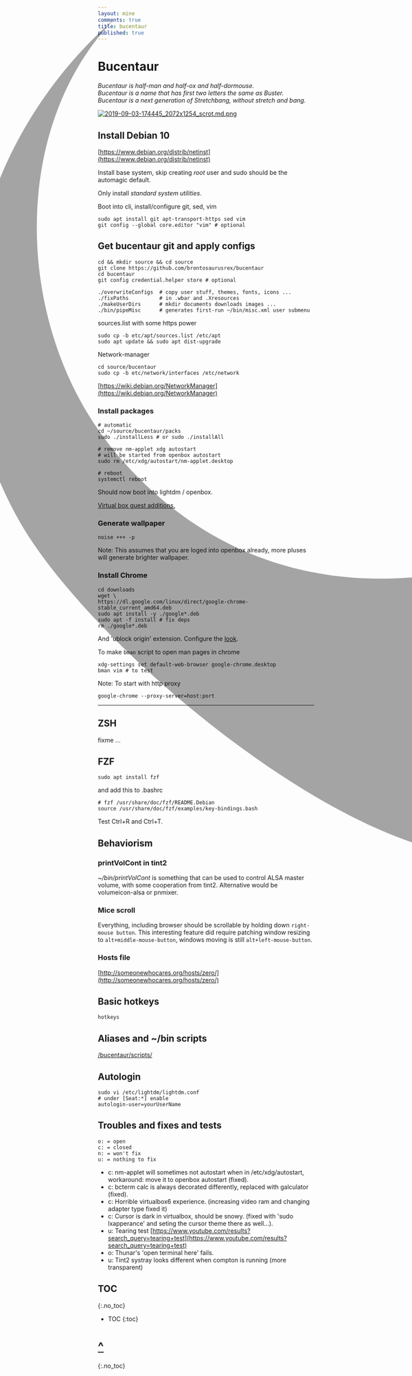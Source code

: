 ```yaml
---
layout: mine
comments: true
title: bucentaur
published: true
---
```

<img src="data:image/svg+xml;base64,PD94bWwgdmVyc2lvbj0iMS4wIiBlbmNvZGluZz0iVVRGLTgiIHN0YW5kYWxvbmU9Im5vIj8+Cjwh%0D%0ALS0gQ3JlYXRlZCB3aXRoIElua3NjYXBlIChodHRwOi8vd3d3Lmlua3NjYXBlLm9yZy8pIC0tPgoK%0D%0APHN2ZwogICB4bWxuczpkYz0iaHR0cDovL3B1cmwub3JnL2RjL2VsZW1lbnRzLzEuMS8iCiAgIHht%0D%0AbG5zOmNjPSJodHRwOi8vY3JlYXRpdmVjb21tb25zLm9yZy9ucyMiCiAgIHhtbG5zOnJkZj0iaHR0%0D%0AcDovL3d3dy53My5vcmcvMTk5OS8wMi8yMi1yZGYtc3ludGF4LW5zIyIKICAgeG1sbnM6c3ZnPSJo%0D%0AdHRwOi8vd3d3LnczLm9yZy8yMDAwL3N2ZyIKICAgeG1sbnM9Imh0dHA6Ly93d3cudzMub3JnLzIw%0D%0AMDAvc3ZnIgogICB4bWxuczpzb2RpcG9kaT0iaHR0cDovL3NvZGlwb2RpLnNvdXJjZWZvcmdlLm5l%0D%0AdC9EVEQvc29kaXBvZGktMC5kdGQiCiAgIHhtbG5zOmlua3NjYXBlPSJodHRwOi8vd3d3Lmlua3Nj%0D%0AYXBlLm9yZy9uYW1lc3BhY2VzL2lua3NjYXBlIgogICB3aWR0aD0iNzAwIgogICBoZWlnaHQ9Ijcw%0D%0AMCIKICAgdmlld0JveD0iMCAwIDE4NS4yMDgzNCAxODUuMjA4MzQiCiAgIHZlcnNpb249IjEuMSIK%0D%0AICAgaWQ9InN2ZzgiCiAgIGlua3NjYXBlOnZlcnNpb249IjAuOTIuNCAoNWRhNjg5YzMxMywgMjAx%0D%0AOS0wMS0xNCkiCiAgIHNvZGlwb2RpOmRvY25hbWU9ImJ1Y2VudGF1ckxvZ29maW5hbC5zdmciCiAg%0D%0AIGlua3NjYXBlOmV4cG9ydC1maWxlbmFtZT0iL2hvbWUvdGljaG8vZG93bmxvYWRzL2J1Y2VudGF1%0D%0AckxvZ29maW5hbC5wbmciCiAgIGlua3NjYXBlOmV4cG9ydC14ZHBpPSIxMDciCiAgIGlua3NjYXBl%0D%0AOmV4cG9ydC15ZHBpPSIxMDciPgogIDx0aXRsZQogICAgIGlkPSJ0aXRsZTQ0OTAiPjE5MjB4MTA4%0D%0AMDwvdGl0bGU+CiAgPGRlZnMKICAgICBpZD0iZGVmczIiIC8+CiAgPHNvZGlwb2RpOm5hbWVkdmll%0D%0AdwogICAgIGlkPSJiYXNlIgogICAgIHBhZ2Vjb2xvcj0iIzYzNjM2MyIKICAgICBib3JkZXJjb2xv%0D%0Acj0iIzY2NjY2NiIKICAgICBib3JkZXJvcGFjaXR5PSIxLjAiCiAgICAgaW5rc2NhcGU6cGFnZW9w%0D%0AYWNpdHk9IjAiCiAgICAgaW5rc2NhcGU6cGFnZXNoYWRvdz0iMiIKICAgICBpbmtzY2FwZTp6b29t%0D%0APSIwLjQ5NDk3NDc2IgogICAgIGlua3NjYXBlOmN4PSI0NTguOTA1NzUiCiAgICAgaW5rc2NhcGU6%0D%0AY3k9IjI0NC4xNjAwMSIKICAgICBpbmtzY2FwZTpkb2N1bWVudC11bml0cz0icHgiCiAgICAgaW5r%0D%0Ac2NhcGU6Y3VycmVudC1sYXllcj0ibGF5ZXIxIgogICAgIHNob3dncmlkPSJmYWxzZSIKICAgICBp%0D%0AbmtzY2FwZTpzaG93cGFnZXNoYWRvdz0iZmFsc2UiCiAgICAgaW5rc2NhcGU6cGFnZWNoZWNrZXJi%0D%0Ab2FyZD0idHJ1ZSIKICAgICB1bml0cz0icHgiCiAgICAgaW5rc2NhcGU6d2luZG93LXdpZHRoPSIx%0D%0AOTA4IgogICAgIGlua3NjYXBlOndpbmRvdy1oZWlnaHQ9IjEwODEiCiAgICAgaW5rc2NhcGU6d2lu%0D%0AZG93LXg9IjYiCiAgICAgaW5rc2NhcGU6d2luZG93LXk9IjQ2IgogICAgIGlua3NjYXBlOndpbmRv%0D%0Ady1tYXhpbWl6ZWQ9IjEiCiAgICAgc2hvd2d1aWRlcz0idHJ1ZSIKICAgICBpbmtzY2FwZTpndWlk%0D%0AZS1iYm94PSJ0cnVlIgogICAgIGd1aWRlY29sb3I9IiMwNTE1N2UiCiAgICAgZ3VpZGVvcGFjaXR5%0D%0APSIwLjEzMzMzMzMzIgogICAgIGZpdC1tYXJnaW4tdG9wPSIxIgogICAgIGZpdC1tYXJnaW4tbGVm%0D%0AdD0iMSIKICAgICBmaXQtbWFyZ2luLXJpZ2h0PSIxIgogICAgIGZpdC1tYXJnaW4tYm90dG9tPSIx%0D%0AIj4KICAgIDxzb2RpcG9kaTpndWlkZQogICAgICAgcG9zaXRpb249Ii0yMjguNzM0MzQsNDAzLjQ3%0D%0ANzYyIgogICAgICAgb3JpZW50YXRpb249IjEsMCIKICAgICAgIGlkPSJndWlkZTQ0ODMiCiAgICAg%0D%0AICBpbmtzY2FwZTpsb2NrZWQ9ImZhbHNlIgogICAgICAgaW5rc2NhcGU6bGFiZWw9IiIKICAgICAg%0D%0AIGlua3NjYXBlOmNvbG9yPSJyZ2IoNCwxMDIsMTYpIiAvPgogICAgPHNvZGlwb2RpOmd1aWRlCiAg%0D%0AICAgICBwb3NpdGlvbj0iNDMyLjc1NjEsLTY0LjI3NDk0MyIKICAgICAgIG9yaWVudGF0aW9uPSIx%0D%0ALDAiCiAgICAgICBpZD0iZ3VpZGU0NDg1IgogICAgICAgaW5rc2NhcGU6bG9ja2VkPSJmYWxzZSIK%0D%0AICAgICAgIGlua3NjYXBlOmxhYmVsPSIiCiAgICAgICBpbmtzY2FwZTpjb2xvcj0icmdiKDMsNzMs%0D%0AMTIpIiAvPgogICAgPHNvZGlwb2RpOmd1aWRlCiAgICAgICBwb3NpdGlvbj0iMzY1LjY3MzA5LC0y%0D%0AMjEuOTMzMDgiCiAgICAgICBvcmllbnRhdGlvbj0iMCwxIgogICAgICAgaWQ9Imd1aWRlNDQ4NyIK%0D%0AICAgICAgIGlua3NjYXBlOmxvY2tlZD0iZmFsc2UiCiAgICAgICBpbmtzY2FwZTpsYWJlbD0iMTky%0D%0AMHgxMDgwLCBIRFRWIDEwJSB0aXRsZSBzYWZlIgogICAgICAgaW5rc2NhcGU6Y29sb3I9InJnYigz%0D%0ALDczLDEyKSIgLz4KICAgIDxzb2RpcG9kaTpndWlkZQogICAgICAgcG9zaXRpb249IjM3Mi4wODc1%0D%0ANiw0MDMuNDc3NjIiCiAgICAgICBvcmllbnRhdGlvbj0iMCwxIgogICAgICAgaWQ9Imd1aWRlNDQ4%0D%0AOSIKICAgICAgIGlua3NjYXBlOmxvY2tlZD0iZmFsc2UiCiAgICAgICBpbmtzY2FwZTpsYWJlbD0i%0D%0AIgogICAgICAgaW5rc2NhcGU6Y29sb3I9InJnYigzLDczLDEyKSIgLz4KICA8L3NvZGlwb2RpOm5h%0D%0AbWVkdmlldz4KICA8bWV0YWRhdGEKICAgICBpZD0ibWV0YWRhdGE1Ij4KICAgIDxyZGY6UkRGPgog%0D%0AICAgICA8Y2M6V29yawogICAgICAgICByZGY6YWJvdXQ9IiI+CiAgICAgICAgPGRjOmZvcm1hdD5p%0D%0AbWFnZS9zdmcreG1sPC9kYzpmb3JtYXQ+CiAgICAgICAgPGRjOnR5cGUKICAgICAgICAgICByZGY6%0D%0AcmVzb3VyY2U9Imh0dHA6Ly9wdXJsLm9yZy9kYy9kY21pdHlwZS9TdGlsbEltYWdlIiAvPgogICAg%0D%0AICAgIDxkYzp0aXRsZT4xOTIweDEwODA8L2RjOnRpdGxlPgogICAgICAgIDxjYzpsaWNlbnNlCiAg%0D%0AICAgICAgICAgcmRmOnJlc291cmNlPSJodHRwOi8vYXJ0bGlicmUub3JnL2xpY2VuY2UvbGFsIiAv%0D%0APgogICAgICAgIDxkYzpwdWJsaXNoZXI+CiAgICAgICAgICA8Y2M6QWdlbnQ+CiAgICAgICAgICAg%0D%0AIDxkYzp0aXRsZT5icm9udG9zYXVydXNyZXg8L2RjOnRpdGxlPgogICAgICAgICAgPC9jYzpBZ2Vu%0D%0AdD4KICAgICAgICA8L2RjOnB1Ymxpc2hlcj4KICAgICAgPC9jYzpXb3JrPgogICAgICA8Y2M6TGlj%0D%0AZW5zZQogICAgICAgICByZGY6YWJvdXQ9Imh0dHA6Ly9hcnRsaWJyZS5vcmcvbGljZW5jZS9sYWwi%0D%0APgogICAgICAgIDxjYzpwZXJtaXRzCiAgICAgICAgICAgcmRmOnJlc291cmNlPSJodHRwOi8vY3Jl%0D%0AYXRpdmVjb21tb25zLm9yZy9ucyNSZXByb2R1Y3Rpb24iIC8+CiAgICAgICAgPGNjOnBlcm1pdHMK%0D%0AICAgICAgICAgICByZGY6cmVzb3VyY2U9Imh0dHA6Ly9jcmVhdGl2ZWNvbW1vbnMub3JnL25zI0Rp%0D%0Ac3RyaWJ1dGlvbiIgLz4KICAgICAgICA8Y2M6cGVybWl0cwogICAgICAgICAgIHJkZjpyZXNvdXJj%0D%0AZT0iaHR0cDovL2NyZWF0aXZlY29tbW9ucy5vcmcvbnMjRGVyaXZhdGl2ZVdvcmtzIiAvPgogICAg%0D%0AICAgIDxjYzpyZXF1aXJlcwogICAgICAgICAgIHJkZjpyZXNvdXJjZT0iaHR0cDovL2NyZWF0aXZl%0D%0AY29tbW9ucy5vcmcvbnMjU2hhcmVBbGlrZSIgLz4KICAgICAgICA8Y2M6cmVxdWlyZXMKICAgICAg%0D%0AICAgICByZGY6cmVzb3VyY2U9Imh0dHA6Ly9jcmVhdGl2ZWNvbW1vbnMub3JnL25zI05vdGljZSIg%0D%0ALz4KICAgICAgICA8Y2M6cmVxdWlyZXMKICAgICAgICAgICByZGY6cmVzb3VyY2U9Imh0dHA6Ly9j%0D%0AcmVhdGl2ZWNvbW1vbnMub3JnL25zI0F0dHJpYnV0aW9uIiAvPgogICAgICA8L2NjOkxpY2Vuc2U+%0D%0ACiAgICA8L3JkZjpSREY+CiAgPC9tZXRhZGF0YT4KICA8ZwogICAgIGlua3NjYXBlOmxhYmVsPSJM%0D%0AYXllciAxIgogICAgIGlua3NjYXBlOmdyb3VwbW9kZT0ibGF5ZXIiCiAgICAgaWQ9ImxheWVyMSIK%0D%0AICAgICB0cmFuc2Zvcm09InRyYW5zbGF0ZSgtNDkuODQzOTE2LC00Ny41MTY3MDUpIj4KICAgIDxw%0D%0AYXRoCiAgICAgICBzdHlsZT0iY29sb3I6IzAwMDAwMDtmb250LXN0eWxlOm5vcm1hbDtmb250LXZh%0D%0AcmlhbnQ6bm9ybWFsO2ZvbnQtd2VpZ2h0Om5vcm1hbDtmb250LXN0cmV0Y2g6bm9ybWFsO2ZvbnQt%0D%0Ac2l6ZTptZWRpdW07bGluZS1oZWlnaHQ6bm9ybWFsO2ZvbnQtZmFtaWx5OnNhbnMtc2VyaWY7Zm9u%0D%0AdC12YXJpYW50LWxpZ2F0dXJlczpub3JtYWw7Zm9udC12YXJpYW50LXBvc2l0aW9uOm5vcm1hbDtm%0D%0Ab250LXZhcmlhbnQtY2Fwczpub3JtYWw7Zm9udC12YXJpYW50LW51bWVyaWM6bm9ybWFsO2ZvbnQt%0D%0AdmFyaWFudC1hbHRlcm5hdGVzOm5vcm1hbDtmb250LWZlYXR1cmUtc2V0dGluZ3M6bm9ybWFsO3Rl%0D%0AeHQtaW5kZW50OjA7dGV4dC1hbGlnbjpzdGFydDt0ZXh0LWRlY29yYXRpb246bm9uZTt0ZXh0LWRl%0D%0AY29yYXRpb24tbGluZTpub25lO3RleHQtZGVjb3JhdGlvbi1zdHlsZTpzb2xpZDt0ZXh0LWRlY29y%0D%0AYXRpb24tY29sb3I6IzAwMDAwMDtsZXR0ZXItc3BhY2luZzpub3JtYWw7d29yZC1zcGFjaW5nOm5v%0D%0Acm1hbDt0ZXh0LXRyYW5zZm9ybTpub25lO3dyaXRpbmctbW9kZTpsci10YjtkaXJlY3Rpb246bHRy%0D%0AO3RleHQtb3JpZW50YXRpb246bWl4ZWQ7ZG9taW5hbnQtYmFzZWxpbmU6YXV0bztiYXNlbGluZS1z%0D%0AaGlmdDpiYXNlbGluZTt0ZXh0LWFuY2hvcjpzdGFydDt3aGl0ZS1zcGFjZTpub3JtYWw7c2hhcGUt%0D%0AcGFkZGluZzowO2NsaXAtcnVsZTpub256ZXJvO2Rpc3BsYXk6aW5saW5lO292ZXJmbG93OnZpc2li%0D%0AbGU7dmlzaWJpbGl0eTp2aXNpYmxlO29wYWNpdHk6MTtpc29sYXRpb246YXV0bzttaXgtYmxlbmQt%0D%0AbW9kZTpub3JtYWw7Y29sb3ItaW50ZXJwb2xhdGlvbjpzUkdCO2NvbG9yLWludGVycG9sYXRpb24t%0D%0AZmlsdGVyczpsaW5lYXJSR0I7c29saWQtY29sb3I6IzAwMDAwMDtzb2xpZC1vcGFjaXR5OjE7dmVj%0D%0AdG9yLWVmZmVjdDpub25lO2ZpbGw6IzAwMDAwMDtmaWxsLW9wYWNpdHk6MTtmaWxsLXJ1bGU6bm9u%0D%0AemVybztzdHJva2U6bm9uZTtzdHJva2Utd2lkdGg6MjIuNTcwMzM1Mzk7c3Ryb2tlLWxpbmVjYXA6%0D%0AYnV0dDtzdHJva2UtbGluZWpvaW46bWl0ZXI7c3Ryb2tlLW1pdGVybGltaXQ6NDtzdHJva2UtZGFz%0D%0AaGFycmF5Om5vbmU7c3Ryb2tlLWRhc2hvZmZzZXQ6MDtzdHJva2Utb3BhY2l0eToxO3BhaW50LW9y%0D%0AZGVyOm5vcm1hbDtjb2xvci1yZW5kZXJpbmc6YXV0bztpbWFnZS1yZW5kZXJpbmc6YXV0bztzaGFw%0D%0AZS1yZW5kZXJpbmc6YXV0bzt0ZXh0LXJlbmRlcmluZzphdXRvO2VuYWJsZS1iYWNrZ3JvdW5kOmFj%0D%0AY3VtdWxhdGUiCiAgICAgICBkPSJNIDg5Ljg4NTEzNiw1MS4yNjQyNjUgQyA1OC45MDMyMjUsNzgu%0D%0AMTk2Mzk4IDQ5LjM0NTc0OSwxMjIuODE1OTQgNjkuOTYzNDUyLDE1OC4zMTQyMyBjIDIwLjYxNzY5%0D%0AOSwzNS40OTgzIDExNC41Nzk3NzgsMTA4LjY1ODQ3IDEyMy41NDkyMzgsNDYuNDQ1OTEgNS4xMjE2%0D%0ANywtMzUuNTI0MSAzNy42NTAwMSwtNzIuMDU2MTcgMzEuNjIxMTMsLTExMi42NjI0NDcgdiAwIGMg%0D%0ANC40NTk3LDMwLjAzNzU2NyAtMjguNDg1NzMsNjcuMjM3OTA3IC01My4wNDU3MSw3NC4xMDgyNTcg%0D%0ALTMwLjY4NDQ4LDguNTgzNjEgLTU5Ljc5MDA3LDIuNzkxODQgLTgxLjM5MjYxNCwtMjIuMjQwODkg%0D%0AQyA2OC4xNTQ3MSwxMTcuODQ1MSA2Ny4yMjczNjIsNzQuMzExMDkxIDg5Ljg4NTEzNiw1MS4yNjQy%0D%0ANjUgWiIKICAgICAgIGlkPSJwYXRoMTQzMS03LTktNiIKICAgICAgIGlua3NjYXBlOmNvbm5lY3Rv%0D%0Aci1jdXJ2YXR1cmU9IjAiCiAgICAgICBzb2RpcG9kaTpub2RldHlwZXM9ImNzc2Njc3NjIiAvPgog%0D%0AIDwvZz4KPC9zdmc+Cg==" style="min-width:2032px; position: absolute; margin-left: -400px; margin-top: -110px; margin-bottom: -510px; opacity: 0.35; user-select: none; pointer-events: none;">

# Bucentaur

*Bucentaur is half-man and half-ox and half-dormouse.  
Bucentaur is a name that has first two letters the same as Buster.  
Bucentaur is a next generation of Stretchbang, without stretch and bang.*

[![2019-09-03-174445_2072x1254_scrot.md.png](https://cdn.scrot.moe/images/2019/09/03/2019-09-03-174445_2072x1254_scrot.md.png)](https://cdn.scrot.moe/images/2019/09/03/2019-09-03-174445_2072x1254_scrot.png)

## Install Debian 10

[https://www.debian.org/distrib/netinst](https://www.debian.org/distrib/netinst)

Install base system, skip creating *root* user and sudo should be the automagic default.  

Only install *standard system utilities*.

Boot into cli, install/configure git, sed, vim

    sudo apt install git apt-transport-https sed vim
    git config --global core.editor "vim" # optional

## Get bucentaur git and apply configs

    cd && mkdir source && cd source
    git clone https://github.com/brontosaurusrex/bucentaur
    cd bucentaur
    git config credential.helper store # optional
    
    ./overwriteConfigs  # copy user stuff, themes, fonts, icons ...
    ./fixPaths          # in .wbar and .Xresources
    ./makeUserDirs      # mkdir documents downloads images ...
    ./bin/pipeMisc      # generates first-run ~/bin/misc.xml user submenu

sources.list with some https power

    sudo cp -b etc/apt/sources.list /etc/apt
    sudo apt update && sudo apt dist-upgrade

Network-manager

    cd source/bucentaur
    sudo cp -b etc/network/interfaces /etc/network

[https://wiki.debian.org/NetworkManager](https://wiki.debian.org/NetworkManager)

### Install packages

    # automatic
    cd ~/source/bucentaur/packs
    sudo ./installLess # or sudo ./installAll
    
    # remove nm-applet xdg autostart
    # will be started from openbox autostart
    sudo rm /etc/xdg/autostart/nm-applet.desktop

    # reboot
    systemctl reboot

Should now boot into lightdm / openbox.

[Virtual box guest additions.](https://virtualboxes.org/doc/installing-guest-additions-on-debian/)

### Generate wallpaper

    noise +++ -p
    
Note: This assumes that you are loged into openbox already, more pluses will generate brighter wallpaper.

### Install Chrome

    cd downloads
    wget \
    https://dl.google.com/linux/direct/google-chrome-stable_current_amd64.deb
    sudo apt install -y ./google*.deb
    sudo apt -f install # fix deps
    rm ./google*.deb
    
And 'ublock origin' extension. Configure the [look](https://cdn.scrot.moe/images/2019/09/09/chrome.png).

To make `bman` script to open man pages in chrome

    xdg-settings set default-web-browser google-chrome.desktop
    bman vim # to test

Note: To start with http proxy

    google-chrome --proxy-server=host:port
    
---
## ZSH

fixme ...

## FZF

    sudo apt install fzf
    
and add this to .bashrc

    # fzf /usr/share/doc/fzf/README.Debian
    source /usr/share/doc/fzf/examples/key-bindings.bash
    
Test Ctrl+R and Ctrl+T.

## Behaviorism

### printVolCont in tint2
*~/bin/printVolCont* is something that can be used to control ALSA master volume, with some cooperation from tint2. Alternative would be volumeicon-alsa or pnmixer.

### Mice scroll

Everything, including browser should be scrollable by holding down `right-mouse button`. This interesting feature did require patching window resizing to `alt+middle-mouse-button`, windows moving is still `alt+left-mouse-button`.

### Hosts file
[http://someonewhocares.org/hosts/zero/](http://someonewhocares.org/hosts/zero/)

## Basic hotkeys

    hotkeys

## Aliases and ~/bin scripts

[/bucentaur/scripts/](/bucentaur/scripts/)

## Autologin

    sudo vi /etc/lightdm/lightdm.conf
    # under [Seat:*] enable
    autologin-user=yourUserName
    
## Troubles and fixes and tests

    o: = open  
    c: = closed  
    n: = won't fix  
    u: = nothing to fix

- c: nm-applet will sometimes not autostart when in /etc/xdg/autostart, workaround: move it to openbox autostart (fixed).
- c: bcterm calc is always decorated differently, replaced with galculator (fixed).
- c: Horrible virtualbox6 experience. (increasing video ram and changing adapter type fixed it)
- c: Cursor is dark in virtualbox, should be snowy. (fixed with 'sudo lxapperance' and seting the cursor theme there as well...).
- u: Tearing test  [https://www.youtube.com/results?search_query=tearing+test](https://www.youtube.com/results?search_query=tearing+test)
- o: Thunar's 'open terminal here' fails.
- u: Tint2 systray looks different when compton is running (more transparent)  

## TOC
{:.no_toc}

* TOC
{:toc}

# <a href="#">^</a>
{:.no_toc}
